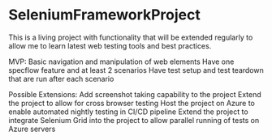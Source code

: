 # SeleniumFrameworkProject
This is a living project with functionality that will be extended regularly to allow me to learn latest web testing tools and best practices. 

MVP:
Basic navigation and manipulation of web elements
Have one specflow feature and at least 2 scenarios
Have test setup and test teardown that are run after each scenario

Possible Extensions:
Add screenshot taking capability to the project
Extend the project to allow for cross browser testing
Host the project on Azure to enable automated nightly testing in CI/CD pipeline
Extend the project to integrate Selenium Grid into the project to allow parallel running of tests on Azure servers



